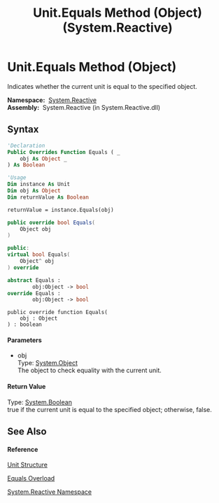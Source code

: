 ﻿---
title: Unit.Equals Method (Object) (System.Reactive)
TOCTitle: Equals Method (Object)
ms:assetid: M:System.Reactive.Unit.Equals(System.Object)
ms:mtpsurl: https://msdn.microsoft.com/en-us/library/system.reactive.unit.equals(v=VS.103)
ms:contentKeyID: 36068655
ms.date: 06/28/2011
mtps_version: v=VS.103
dev_langs:
- vb
- csharp
- c++
- fsharp
- jscript
---

# Unit.Equals Method (Object)

Indicates whether the current unit is equal to the specified object.

**Namespace:**  [System.Reactive](hh229356\(v=vs.103\).md)  
**Assembly:**  System.Reactive (in System.Reactive.dll)

## Syntax

``` vb
'Declaration
Public Overrides Function Equals ( _
    obj As Object _
) As Boolean
```

``` vb
'Usage
Dim instance As Unit
Dim obj As Object
Dim returnValue As Boolean

returnValue = instance.Equals(obj)
```

``` csharp
public override bool Equals(
    Object obj
)
```

``` c++
public:
virtual bool Equals(
    Object^ obj
) override
```

``` fsharp
abstract Equals : 
        obj:Object -> bool 
override Equals : 
        obj:Object -> bool 
```

``` jscript
public override function Equals(
    obj : Object
) : boolean
```

#### Parameters

  - obj  
    Type: [System.Object](https://msdn.microsoft.com/en-us/library/e5kfa45b)  
    The object to check equality with the current unit.  

#### Return Value

Type: [System.Boolean](https://msdn.microsoft.com/en-us/library/a28wyd50)  
true if the current unit is equal to the specified object; otherwise, false.  

## See Also

#### Reference

[Unit Structure](hh211727\(v=vs.103\).md)

[Equals Overload](hh244259\(v=vs.103\).md)

[System.Reactive Namespace](hh229356\(v=vs.103\).md)

